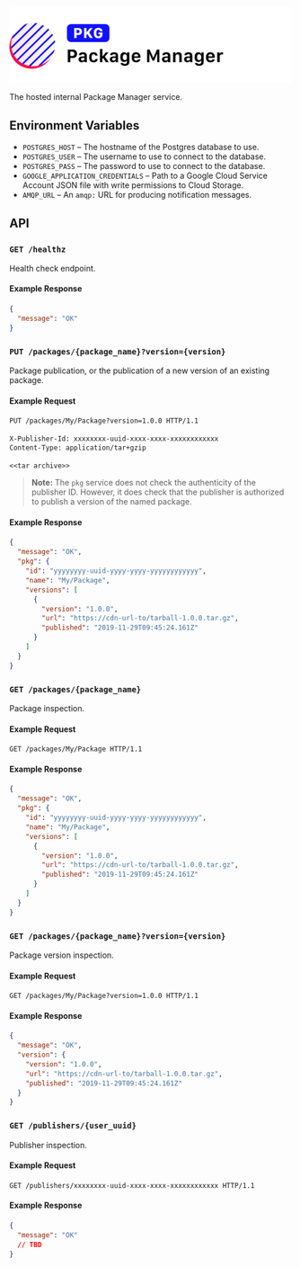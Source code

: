 ![Loa Package Manager](./repo-header.svg)

The hosted internal Package Manager service.

## Environment Variables

- `POSTGRES_HOST` – The hostname of the Postgres database to use.
- `POSTGRES_USER` – The username to use to connect to the database.
- `POSTGRES_PASS` – The password to use to connect to the database.
- `GOOGLE_APPLICATION_CREDENTIALS` – Path to a Google Cloud Service Account JSON file with write permissions to Cloud Storage.
- `AMQP_URL` – An `amqp:` URL for producing notification messages.

## API

### `GET /healthz`

Health check endpoint.

#### Example Response

```json
{
  "message": "OK"
}
```

### `PUT /packages/{package_name}?version={version}`

Package publication, or the publication of a new version of an existing package.

#### Example Request

```http
PUT /packages/My/Package?version=1.0.0 HTTP/1.1

X-Publisher-Id: xxxxxxxx-uuid-xxxx-xxxx-xxxxxxxxxxxx
Content-Type: application/tar+gzip

<<tar archive>>
```

> **Note:** The `pkg` service does not check the authenticity of the publisher ID. However, it does check that the publisher is authorized to publish a version of the named package.

#### Example Response

```json
{
  "message": "OK",
  "pkg": {
    "id": "yyyyyyyy-uuid-yyyy-yyyy-yyyyyyyyyyyy",
    "name": "My/Package",
    "versions": [
      {
        "version": "1.0.0",
        "url": "https://cdn-url-to/tarball-1.0.0.tar.gz",
        "published": "2019-11-29T09:45:24.161Z"
      }
    ]
  }
}
```

### `GET /packages/{package_name}`

Package inspection.

#### Example Request

```http
GET /packages/My/Package HTTP/1.1
```

#### Example Response

```json
{
  "message": "OK",
  "pkg": {
    "id": "yyyyyyyy-uuid-yyyy-yyyy-yyyyyyyyyyyy",
    "name": "My/Package",
    "versions": [
      {
        "version": "1.0.0",
        "url": "https://cdn-url-to/tarball-1.0.0.tar.gz",
        "published": "2019-11-29T09:45:24.161Z"
      }
    ]
  }
}
```

### `GET /packages/{package_name}?version={version}`

Package version inspection.

#### Example Request

```http
GET /packages/My/Package?version=1.0.0 HTTP/1.1
```

#### Example Response

```json
{
  "message": "OK",
  "version": {
    "version": "1.0.0",
    "url": "https://cdn-url-to/tarball-1.0.0.tar.gz",
    "published": "2019-11-29T09:45:24.161Z"
  }
}
```

### `GET /publishers/{user_uuid}`

Publisher inspection.

#### Example Request

```http
GET /publishers/xxxxxxxx-uuid-xxxx-xxxx-xxxxxxxxxxxx HTTP/1.1
```

#### Example Response

```json
{
  "message": "OK"
  // TBD
}
```

